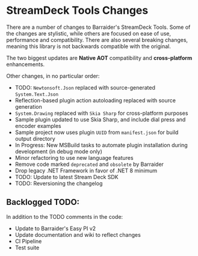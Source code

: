# StreamDeck Tools Changes

There are a number of changes to Barraider's StreamDeck Tools. Some of the changes are stylistic, while others are focused on ease of use, performance and compatibility. There are also several breaking changes, meaning this library is not backwards compatible with the original.

The two biggest updates are **Native AOT** compatibility and **cross-platform** enhancements.

Other changes, in no particular order:

- TODO: `Newtonsoft.Json` replaced with source-generated `System.Text.Json`
- Reflection-based plugin action autoloading replaced with source generation
- `System.Drawing` replaced with `Skia Sharp` for cross-platform purposes
- Sample plugin updated to use Skia Sharp, and include dial press and encoder examples
- Sample project now uses plugin `UUID` from `manifest.json` for build output directory
- In Progress: New MSBuild tasks to automate plugin installation during development (in debug mode only)
- Minor refactoring to use new language features
- Remove code marked `deprecated` and `obsolete` by Barraider
- Drop legacy .NET Framework in favor of .NET 8 minimum
- TODO: Update to latest Stream Deck SDK 
- TODO: Reversioning the changelog

## Backlogged TODO:

In addition to the TODO comments in the code:

- Update to Barraider's Easy PI v2
- Update documentation and wiki to reflect changes
- CI Pipeline
- Test suite